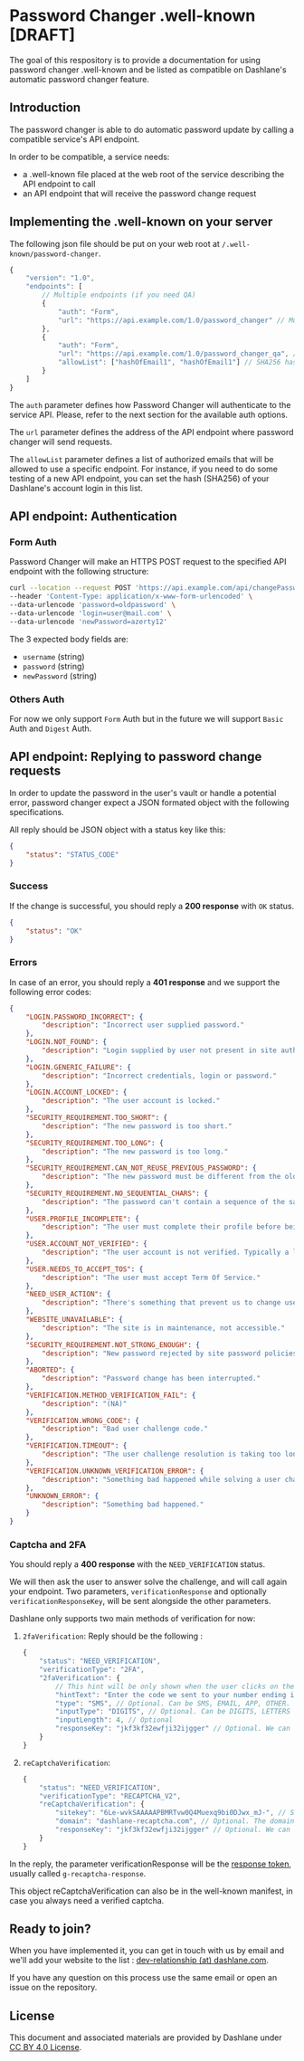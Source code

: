 # Password Changer .well-known [DRAFT]

The goal of this respository is to provide a documentation for using password changer .well-known and be listed as compatible on Dashlane's automatic password changer feature.

## Introduction

The password changer is able to do automatic password update by calling a compatible service's API endpoint.

In order to be compatible, a service needs:

-   a .well-known file placed at the web root of the service describing the API endpoint to call
-   an API endpoint that will receive the password change request

## Implementing the .well-known on your server

The following json file should be put on your web root at `/.well-known/password-changer`.

```js
{
    "version": "1.0",
    "endpoints": [
        // Multiple endpoints (if you need QA)
        {
            "auth": "Form",
            "url": "https://api.example.com/1.0/password_changer" // Must be https
        },
        {
            "auth": "Form",
            "url": "https://api.example.com/1.0/password_changer_qa", // Must be https
            "allowList": ["hashOfEmail1", "hashOfEmail1"] // SHA256 hash list of authorized emails
        }
    ]
}
```

The `auth` parameter defines how Password Changer will authenticate to the service API. Please, refer to the next section for the available auth options.

The `url` parameter defines the address of the API endpoint where password changer will send requests.

The `allowList` parameter defines a list of authorized emails that will be allowed to use a specific endpoint.
For instance, if you need to do some testing of a new API endpoint, you can set the hash (SHA256) of your Dashlane's account login in this list.

## API endpoint: Authentication

### Form Auth

Password Changer will make an HTTPS POST request to the specified API endpoint with the following structure:

```bash
curl --location --request POST 'https://api.example.com/api/changePassword' \
--header 'Content-Type: application/x-www-form-urlencoded' \
--data-urlencode 'password=oldpassword' \
--data-urlencode 'login=user@mail.com' \
--data-urlencode 'newPassword=azerty12'

```

The 3 expected body fields are:

-   `username` (string)
-   `password` (string)
-   `newPassword` (string)

### Others Auth

For now we only support `Form` Auth but in the future we will support `Basic` Auth and `Digest` Auth.

## API endpoint: Replying to password change requests

In order to update the password in the user's vault or handle a potential error, password changer expect a JSON formated object with the following specifications.

All reply should be JSON object with a status key like this:

```json
{
    "status": "STATUS_CODE"
}
```

### Success

If the change is successful, you should reply a **200 response** with `OK` status.

```json
{
    "status": "OK"
}
```

### Errors

In case of an error, you should reply a **401 response** and we support the following error codes:

```json
{
    "LOGIN.PASSWORD_INCORRECT": {
        "description": "Incorrect user supplied password."
    },
    "LOGIN.NOT_FOUND": {
        "description": "Login supplied by user not present in site authentication database."
    },
    "LOGIN.GENERIC_FAILURE": {
        "description": "Incorrect credentials, login or password."
    },
    "LOGIN.ACCOUNT_LOCKED": {
        "description": "The user account is locked."
    },
    "SECURITY_REQUIREMENT.TOO_SHORT": {
        "description": "The new password is too short."
    },
    "SECURITY_REQUIREMENT.TOO_LONG": {
        "description": "The new password is too long."
    },
    "SECURITY_REQUIREMENT.CAN_NOT_REUSE_PREVIOUS_PASSWORD": {
        "description": "The new password must be different from the old password."
    },
    "SECURITY_REQUIREMENT.NO_SEQUENTIAL_CHARS": {
        "description": "The password can't contain a sequence of the same character."
    },
    "USER.PROFILE_INCOMPLETE": {
        "description": "The user must complete their profile before being able to change their password."
    },
    "USER.ACCOUNT_NOT_VERIFIED": {
        "description": "The user account is not verified. Typically a link sent by email during the registration has not been clicked."
    },
    "USER.NEEDS_TO_ACCEPT_TOS": {
        "description": "The user must accept Term Of Service."
    },
    "NEED_USER_ACTION": {
        "description": "There's something that prevent us to change user password (unpaid bill...)."
    },
    "WEBSITE_UNAVAILABLE": {
        "description": "The site is in maintenance, not accessible."
    },
    "SECURITY_REQUIREMENT.NOT_STRONG_ENOUGH": {
        "description": "New password rejected by site password policies."
    },
    "ABORTED": {
        "description": "Password change has been interrupted."
    },
    "VERIFICATION.METHOD_VERIFICATION_FAIL": {
        "description": "(NA)"
    },
    "VERIFICATION.WRONG_CODE": {
        "description": "Bad user challenge code."
    },
    "VERIFICATION.TIMEOUT": {
        "description": "The user challenge resolution is taking too long."
    },
    "VERIFICATION.UNKNOWN_VERIFICATION_ERROR": {
        "description": "Something bad happened while solving a user challenge."
    },
    "UNKNOWN_ERROR": {
        "description": "Something bad happened."
    }
}
```

### Captcha and 2FA

You should reply a **400 response** with the `NEED_VERIFICATION` status.

We will then ask the user to answer solve the challenge, and will call again your endpoint.
Two parameters, `verificationResponse` and optionally `verificationResponseKey`, will be sent alongside the other parameters.

Dashlane only supports two main methods of verification for now:

1. `2faVerification`:
   Reply should be the following :

    ```js
    {
        "status": "NEED_VERIFICATION",
        "verificationType": "2FA",
        "2faVerification": {
            // This hint will be only shown when the user clicks on the "more info" button
            "hintText": "Enter the code we sent to your number ending in 99",
            "type": "SMS", // Optional. Can be SMS, EMAIL, APP, OTHER.
            "inputType": "DIGITS", // Optional. Can be DIGITS, LETTERS or ANY
            "inputLength": 4, // Optional
            "responseKey": "jkf3kf32ewfji32ijgger" // Optional. We can send this key back with the user response
        }
    }
    ```

2. `reCaptchaVerification`:

    ```js
    {
        "status": "NEED_VERIFICATION",
        "verificationType": "RECAPTCHA_V2",
        "reCaptchaVerification": {
            "sitekey": "6Le-wvkSAAAAAPBMRTvw0Q4Muexq9bi0DJwx_mJ-", // Sitekey, provided by recaptcha
            "domain": "dashlane-recaptcha.com", // Optional. The domain must be whitelisted in your recaptcha interface
            "responseKey": "jkf3kf32ewfji32ijgger" // Optional. We can send this key back with the user response
        }
    }
    ```

In the reply, the parameter verificationResponse will be the [response token](https://developers.google.com/recaptcha/docs/verify), usually called `g-recaptcha-response`.

This object reCaptchaVerification can also be in the well-known manifest, in case you always need a verified captcha.

## Ready to join?

When you have implemented it, you can get in touch with us by email and we'll add your website to the list : [dev-relationship (at) dashlane.com](mailto:dev-relationship@dashlane.com).

If you have any question on this process use the same email or open an issue on the repository.

## License

This document and associated materials are provided by Dashlane under [CC BY 4.0 License](https://creativecommons.org/licenses/by/4.0/).
